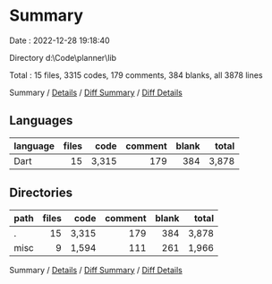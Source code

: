 # Summary

Date : 2022-12-28 19:18:40

Directory d:\\Code\\planner\\lib

Total : 15 files,  3315 codes, 179 comments, 384 blanks, all 3878 lines

Summary / [Details](details.md) / [Diff Summary](diff.md) / [Diff Details](diff-details.md)

## Languages
| language | files | code | comment | blank | total |
| :--- | ---: | ---: | ---: | ---: | ---: |
| Dart | 15 | 3,315 | 179 | 384 | 3,878 |

## Directories
| path | files | code | comment | blank | total |
| :--- | ---: | ---: | ---: | ---: | ---: |
| . | 15 | 3,315 | 179 | 384 | 3,878 |
| misc | 9 | 1,594 | 111 | 261 | 1,966 |

Summary / [Details](details.md) / [Diff Summary](diff.md) / [Diff Details](diff-details.md)